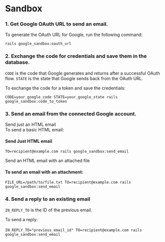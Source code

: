 # Sandbox

### 1.  Get Google OAuth URL to send an email.
To generate the OAuth URL for Google, run the following command:
```shell
rails google_sandbox:oauth_url
```

### 2. Exchange the code for credentials and save them in the database.
```CODE``` is the code that Google generates and returns after a successful OAuth flow.
```STATE``` is the state that Google sends back from the OAuth URL.

To exchange the code for a token and save the credentials:
```shell
CODE=your_google_code STATE=your_google_state rails google_sandbox:code_to_token
```

### 3. Send an email from the connected Google account.

Send just an HTML email     
To send a basic HTML email:
#### Send Just HTML email
```shell
TO=recipient@example.com rails google_sandbox:send_email
```

Send an HTML email with an attached file
#### To send an email with an attachment:
```shell
FILE_URL=/path/to/file.txt TO=recipient@example.com rails google_sandbox:send_email
```

### 4. Send a reply to an existing email
```IN_REPLY_TO``` is the ID of the previous email.

To send a reply:
####
```shell
IN_REPLY_TO="previous_email_id" TO=recipient@example.com rails google_sandbox:send_email
```
